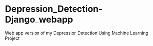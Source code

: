 # Depression_Detection-Django_webapp
Web app version of my Depression Detection Using Machine Learning Project
